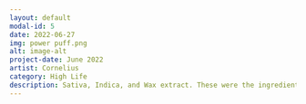 ```yaml
---
layout: default
modal-id: 5
date: 2022-06-27
img: power puff.png
alt: image-alt
project-date: June 2022
artist: Cornelius
category: High Life
description: Sativa, Indica, and Wax extract. These were the ingredients chosen to create the perfect little girl but professor Corn accidentally added an extra ingredient to the concoction…. Edible X https://jumpnet.enjinx.io/eth/asset/58c00000000034f0/
---
```

